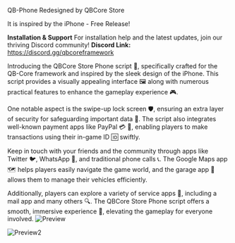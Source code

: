 QB-Phone Redesigned by QBCore Store

It is inspired by the iPhone - Free Release!

**Installation & Support**
For installation help and the latest updates, join our thriving Discord community!
**Discord Link:** https://discord.gg/qbcoreframework



Introducing the QBCore Store Phone script 📱, specifically crafted for the QB-Core framework and inspired by the sleek design of the iPhone. This script provides a visually appealing interface 🖼️ along with numerous practical features to enhance the gameplay experience 🎮.

One notable aspect is the swipe-up lock screen 🛡️, ensuring an extra layer of security for safeguarding important data 🔐. The script also integrates well-known payment apps like PayPal 💳 💸, enabling players to make transactions using their in-game ID 🆔 swiftly.

Keep in touch with your friends and the community through apps like Twitter 🐦, WhatsApp 💬, and traditional phone calls 📞. The Google Maps app 🗺️ helps players easily navigate the game world, and the garage app 🚗 allows them to manage their vehicles efficiently.

Additionally, players can explore a variety of service apps 📧, including a mail app and many others 🔍. The QBCore Store Phone script offers a smooth, immersive experience 🌟, elevating the gameplay for everyone involved.
![Preview](https://github.com/user-attachments/assets/de610022-cc91-4a66-b48e-f392c2313e06)


![Preview2](https://github.com/user-attachments/assets/1f6f495b-a867-455d-a5b6-48e14589b17a)
